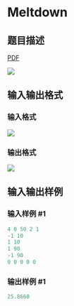 # Meltdown

## 题目描述

[problemUrl]: https://uva.onlinejudge.org/index.php?option=com_onlinejudge&Itemid=8&category=117&page=show_problem&problem=2749

[PDF](https://uva.onlinejudge.org/external/117/p11702.pdf)

![](https://cdn.luogu.com.cn/upload/vjudge_pic/UVA11702/7b11037e63b4ea6536cf58248486fb928b69db47.png)

## 输入输出格式

### 输入格式

![](https://cdn.luogu.com.cn/upload/vjudge_pic/UVA11702/606ec0d7aa2c650329be7e7b568e43df75aa64e8.png)

### 输出格式

![](https://cdn.luogu.com.cn/upload/vjudge_pic/UVA11702/3e2af23cff1617d83fbf2addefda4a887ff94aaa.png)

## 输入输出样例

### 输入样例 #1

```cpp
4 0 50 2 1
-1 10
1 10
1 90
-1 90
0 0 0 0 0
```


### 输出样例 #1

```cpp
25.8660
```


